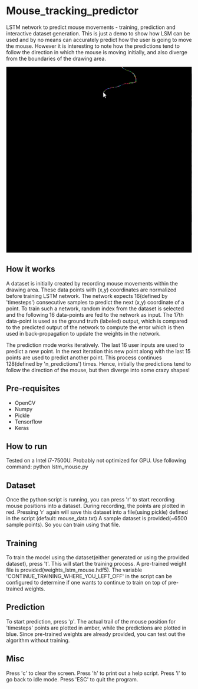 
# Mouse_tracking_predictor
LSTM network to predict mouse movements - training, prediction and interactive dataset generation. This is just a demo to show how LSM can be used and by no means can accurately predict how the user is going to move the mouse. However it is interesting to note how the predictions tend to follow the direction in which the mouse is moving initially, and also diverge from the boundaries of the drawing area.

![Alt text](/Images/Mouse_tracker.gif?raw=true "Demo")

## How it works
A dataset is initially created by recording mouse movements within the drawing area. These data points with (x,y) coordinates are normalized before training LSTM network. The network expects 16(defined by 'timesteps') consecutive samples to predict the next (x,y) coordinate of a point. To train such a network, random index from the dataset is selected and the following 16 data-points are fed to the network as input. The 17th data-point is used as the ground truth (labeled) output, which is compared to the predicted output of the network to compute the error which is then used in back-propagation to update the weights in the network.

The prediction mode works iteratively. The last 16 user inputs are used to predict a new point. In the next iteration this new point along with the last 15 points are used to predict another point. This process continues 128(defined by 'n_predictions') times. Hence, initially the predictions tend to follow the direction of the mouse, but then diverge into some crazy shapes!

## Pre-requisites
- OpenCV
- Numpy
- Pickle
- Tensorflow
- Keras

## How to run
Tested on a Intel i7-7500U. Probably not optimized for GPU. Use following command:
    python lstm_mouse.py

## Dataset
Once the python script is running, you can press 'r' to start recording mouse positions into a dataset. During recording, the points are plotted in red. Pressing 'r' again will save this dataset into a file(using pickle) defined in the script (default: mouse_data.txt)
A sample dataset is provided(~6500 sample points). So you can train using that file.

## Training
To train the model using the dataset(either generated or using the provided dataset), press 't'. This will start the training process.
A pre-trained weight file is provided(weights_lstm_mouse.hdf5). The variable 'CONTINUE_TRAINING_WHERE_YOU_LEFT_OFF' in the script can be configured to determine if one wants to continue to train on top of pre-trained weights.

## Prediction
To start prediction, press 'p'. The actual trail of the mouse position for 'timesteps' points are plotted in amber, while the predictions are plotted in blue. Since pre-trained weights are already provided, you can test out the algorithm without training.

## Misc
Press 'c' to clear the screen.
Press 'h' to print out a help script.
Press 'i' to go back to idle mode.
Press 'ESC' to quit the program.

